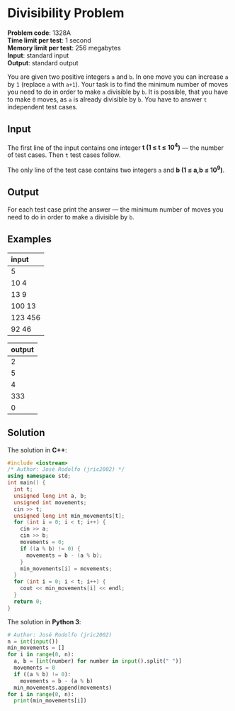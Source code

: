 # Divisibility Problem
**Problem code**: 1328A  
**Time limit per test**: 1 second  
**Memory limit per test**: 256 megabytes  
**Input**: standard input  
**Output**: standard output  

You are given two positive integers `a` and `b`. In one move you can increase `a` by `1` (replace `a` with `a+1`). Your task is to find the minimum number of moves you need to do in order to make `a` divisible by `b`. It is possible, that you have to make `0` moves, as `a` is already divisible by `b`. You have to answer `t` independent test cases.

## Input
The first line of the input contains one integer **t (1 ≤ t ≤ 10<sup>4</sup>)** — the number of test cases. Then `t` test cases follow.

The only line of the test case contains two integers `a` and **b (1 ≤ a,b ≤ 10<sup>9</sup>)**.

## Output
For each test case print the answer — the minimum number of moves you need to do in order to make `a` divisible by `b`.

## Examples
| input |
| :--- |
| 5 |
| 10 4 |
| 13 9 |
| 100 13 |
| 123 456 |
| 92 46 |

| output |
| :--- |
| 2 |
| 5 |
| 4 |
| 333 |
| 0 |

## Solution
The solution in **C++**:
```cpp
#include <iostream>
/* Author: José Rodolfo (jric2002) */
using namespace std;
int main() {
  int t;
  unsigned long int a, b;
  unsigned int movements;
  cin >> t;
  unsigned long int min_movements[t];
  for (int i = 0; i < t; i++) {
    cin >> a;
    cin >> b;
    movements = 0;
    if ((a % b) != 0) {
      movements = b - (a % b);
    }
    min_movements[i] = movements;
  }
  for (int i = 0; i < t; i++) {
    cout << min_movements[i] << endl;
  }
  return 0;
}
```

The solution in **Python 3**:
```python
# Author: José Rodolfo (jric2002)
n = int(input())
min_movements = []
for i in range(0, n):
  a, b = [int(number) for number in input().split(" ")]
  movements = 0
  if ((a % b) != 0):
    movements = b - (a % b)
  min_movements.append(movements)
for i in range(0, n):
  print(min_movements[i])
```